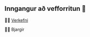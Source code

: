 ## Inngangur að vefforritun 👋


🙋‍♀️ [Verkefni](https://github.com/23-vefforritun/Verkefni)

👩‍💻 Bjargir

<!--
🍿 Fun facts - what does your team eat for breakfast?
🧙 Remember, you can do mighty things with the power of [Markdown](https://docs.github.com/github/writing-on-github/getting-started-with-writing-and-formatting-on-github/basic-writing-and-formatting-syntax)
-->
